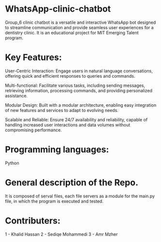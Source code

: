 # WhatsApp-clinic-chatbot
Group_6 clinic chatbot is a versatile and interactive WhatsApp bot designed to streamline communication and provide seamless user experiences for a dentistry clinic. It is an educational project for MIT Emerging Talent program.   
# Key Features:
User-Centric Interaction: Engage users in natural language conversations, offering quick and efficient responses to queries and commands.

Multi-functional: Facilitate various tasks, including sending messages, retrieving information, processing commands, and providing personalized assistance.

Modular Design: Built with a modular architecture, enabling easy integration of new features and services to adapt to evolving needs.

Scalable and Reliable: Ensure 24/7 availability and reliability, capable of handling increased user interactions and data volumes without compromising performance.
# Programming languages:
Python 

# General description of the Repo.
It is composed of serval files, each file servers as a module for the main.py file, in which the program is executed and tested. 
# Contributers:
1 - Khalid Hassan 
2 - Sediqe Mohammedi
3 - Amr Mzher 
